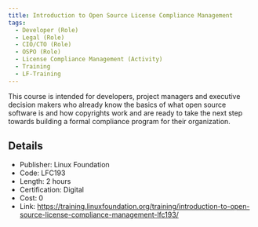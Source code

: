 ```yaml
--- 
title: Introduction to Open Source License Compliance Management
tags:
  - Developer (Role)
  - Legal (Role)
  - CIO/CTO (Role)
  - OSPO (Role)
  - License Compliance Management (Activity)
  - Training
  - LF-Training
---
```


This course is intended for developers, project managers and executive decision makers who already know the basics of what open source software is and how copyrights work and are ready to take the next step towards building a formal compliance program for their organization.

## Details

- Publisher: Linux Foundation
- Code: LFC193
- Length: 2 hours
- Certification: Digital
- Cost: 0
- Link: https://training.linuxfoundation.org/training/introduction-to-open-source-license-compliance-management-lfc193/
